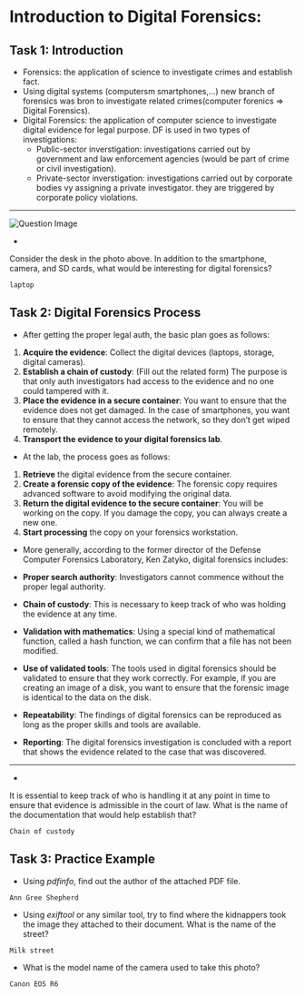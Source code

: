 # Introduction to Digital Forensics:

## Task 1: Introduction

* Forensics: the application of science to investigate crimes and establish fact.
* Using digital systems (computersm smartphones,...) new branch of forensics was bron to investigate related crimes(computer forenics => Digital Forensics).
* Digital Forensics: the application of computer science to investigate digital evidence for legal purpose. DF is used in two types of investigations:
	* Public-sector inverstigation: investigations carried out by government and law enforcement agencies (would be part of crime or civil investigation).
	* Private-sector inverstigation: investigations carried out by corporate bodies vy assigning a private investigator. they are triggered by corporate policy violations.
---
![Question Image](https://tryhackme-images.s3.amazonaws.com/user-uploads/5f04259cf9bf5b57aed2c476/room-content/4d5f3c52ca103102881305ce3bcd13e8.jpg)

* 
Consider the desk in the photo above. In addition to the smartphone, camera, and SD cards, what would be interesting for digital forensics?

```
laptop
```

## Task 2: Digital Forensics Process

* After getting the proper legal auth, the basic plan goes as follows:

1. **Acquire the evidence**: Collect the digital devices (laptops, storage, digital cameras).
2. **Establish a chain of custody**: (Fill out the related form) The purpose is that only auth investigators had access to the evidence and no one could tampered with it.
3. **Place the evidence in a secure container**: You want to ensure that the evidence does not get damaged. In the case of smartphones, you want to ensure that they cannot access the network, so they don’t get wiped remotely.
4. **Transport the evidence to your digital forensics lab**.

* At the lab, the process goes as follows:

1. **Retrieve** the digital evidence from the secure container.
2. **Create a forensic copy of the evidence**: The forensic copy requires advanced software to avoid modifying the original data.
3. **Return the digital evidence to the secure container**: You will be working on the copy. If you damage the copy, you can always create a new one.
4. **Start processing** the copy on your forensics workstation.

* More generally, according to the former director of the Defense Computer Forensics Laboratory, Ken Zatyko, digital forensics includes:

* **Proper search authority**: Investigators cannot commence without the proper legal authority.
* **Chain of custody**: This is necessary to keep track of who was holding the evidence at any time.
* **Validation with mathematics**: Using a special kind of mathematical function, called a hash function, we can confirm that a file has not been modified.
* **Use of validated tools**: The tools used in digital forensics should be validated to ensure that they work correctly. For example, if you are creating an image of a disk, you want to ensure that the forensic image is identical to the data on the disk.
* **Repeatability**: The findings of digital forensics can be reproduced as long as the proper skills and tools are available.
* __Reporting__: The digital forensics investigation is concluded with a report that shows the evidence related to the case that was discovered.

---

* 
It is essential to keep track of who is handling it at any point in time to ensure that evidence is admissible in the court of law. What is the name of the documentation that would help establish that?

```
Chain of custody
```

## Task 3: Practice Example 

* Using *pdfinfo*, find out the author of the attached PDF file. 

```
Ann Gree Shepherd
```

* Using *exiftool* or any similar tool, try to find where the kidnappers took the image they attached to their document. What is the name of the street?

```
Milk street
```

* What is the model name of the camera used to take this photo?

```
Canon EOS R6
```









